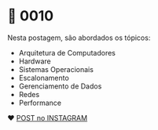# 📍 0010

Nesta postagem, são abordados os tópicos:

- Arquitetura de Computadores
- Hardware
- Sistemas Operacionais
- Escalonamento
- Gerenciamento de Dados
- Redes
- Performance

:heart: [POST no INSTAGRAM](https://www.instagram.com/p/CF70stCsnBz/) 